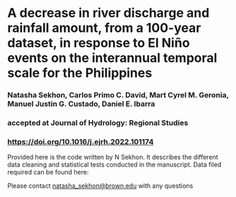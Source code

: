 # A decrease in river discharge and rainfall amount, from a 100-year dataset, in response to El Niño events on the interannual temporal scale for the Philippines

### Natasha Sekhon, Carlos Primo C. David, Mart Cyrel M. Geronia, Manuel Justin G. Custado, Daniel E. Ibarra 
### accepted at Journal of Hydrology: Regional Studies 
### https://doi.org/10.1016/j.ejrh.2022.101174

Provided here is the code written by N Sekhon. It describes the different data cleaning and statistical tests conducted in the manuscript. Data filed required can be found here: 

Please contact natasha_sekhon@brown.edu with any questions
